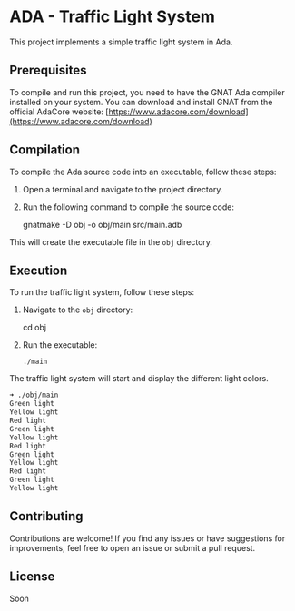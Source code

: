 # ADA - Traffic Light System

This project implements a simple traffic light system in Ada.

## Prerequisites

To compile and run this project, you need to have the GNAT Ada compiler installed on your system. You can download and install GNAT from the official AdaCore website: [https://www.adacore.com/download](https://www.adacore.com/download)

## Compilation

To compile the Ada source code into an executable, follow these steps:

1. Open a terminal and navigate to the project directory.
2. Run the following command to compile the source code:

   gnatmake -D obj -o obj/main src/main.adb

This will create the executable file in the `obj` directory.

## Execution

To run the traffic light system, follow these steps:

1.  Navigate to the `obj` directory:

    cd obj

2.  Run the executable:

        ./main

The traffic light system will start and display the different light colors.

```bash
➜ ./obj/main
Green light
Yellow light
Red light
Green light
Yellow light
Red light
Green light
Yellow light
Red light
Green light
Yellow light
```

## Contributing

Contributions are welcome! If you find any issues or have suggestions for improvements, feel free to open an issue or submit a pull request.

## License

Soon

